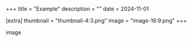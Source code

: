 +++
title = "Example"
description = ""
date = 2024-11-01

[extra]
thumbnail = "thumbnail-4:3.png"
image = "image-16:9.png"
+++

image
